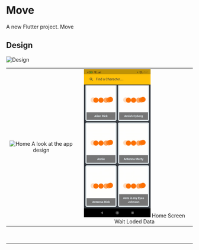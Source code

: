# Move

A new Flutter project.
Move

## Design

![Design](https://github.com/BakerDaher/Move/assets/81439337/f4a8b1d3-b533-4aff-8b94-ea56bf39bba1)


<div style="text-align: center">
<table><tr>

  <td style="text-align: center">
    <img width="180" alt="Home" src="https://github.com/BakerDaher/My_Image/blob/main/Search/Design.gif">
      A look at the app design
  </td>

   <td style="text-align: center">
    <img width="180" alt="Home" src="https://github.com/BakerDaher/My_Image/blob/main/Search/lode.jpg">
        Home Screen Wait Loded Data 
  </td>

</tr></table>
</div>
<br> 
<hr>


